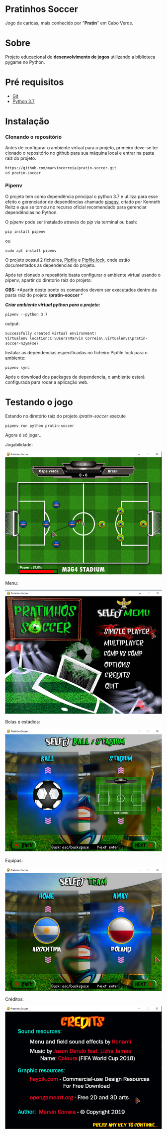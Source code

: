 # Pratinhos Soccer

Jogo de caricas, mais conhecido por "**Pratin**" em Cabo Verde.

# Sobre
Projeto educacional de **desenvolvimento de jogos** utilizando a
biblioteca pygame no Python.

# Pré requisitos

- [Git](https://git-scm.com/)
- [Python 3.7](https://www.python.org/downloads/release/python-370/)

# Instalação

### Clonando o repositório ###
Antes de configurar o ambiente virtual para o projeto, primeiro deve-se ter clonado
o repositório no github para sua máquina local e entrar na pasta raiz do projeto.

```
https://github.com/marvincorreia/pratin-soccer.git
cd pratin-soccer
```

### Pipenv ###
O projeto tem como dependência principal o python 3.7
 e utiliza para esse efeito o gerenciador de dependências chamado [pipenv](https://pypi.org/project/pipenv/),
criado por Kenneth Reitz e que se tornou no recurso oficial recomendado para 
gerenciar dependências no Python.

O *pipenv* pode ser instalado através do *pip* via terminal ou bash:

```
pip install pipenv
``` 
ou 
```
sudo apt install pipenv
```

O projeto possui 2 ficheiros, [Pipfile](https://github.com/marvincorreia/pratin-soccer/blob/master/Pipfile) 
e [Pipfile.lock](https://github.com/marvincorreia/pratin-soccer/blob/master/Pipfile.lock),
onde estão documentados as dependencias do projeto.

Após ter clonado o repositório basta configurar o ambiente virtual usando o pipenv,
apartir do diretorio raiz do projeto:

**OBS:** *Apartir deste ponto os comandos devem ser executados dentro da pasta raiz do projeto **/pratin-soccer** *

***Criar ambiente virtual python para o projeto:***
 
```
pipenv --python 3.7
```

output:

```
Successfully created virtual environment!
Virtualenv location:C:\Users\Marvin Correia\.virtualenvs\pratin-soccer-n2ymFxe7
```

Instalar as dependencias especificadas no ficheiro Pipfile.lock para o ambiente:

```
pipenv sync
```

Após o download dos packages de dependencia, o ambiente estará configurada para rodar
a aplicação web.

# Testando o jogo
Estando no diretório raiz do projeto */pratin-soccer* execute
```
pipenv run python pratin-soccer
```
Agora é só jogar...

Jogabilidade:

![Game Play](https://github.com/marvincorreia/pratin-soccer/blob/master/data/game_play/gameplay.png)

Menu:

![Menu](https://github.com/marvincorreia/pratin-soccer/blob/master/data/game_play/menu.png)

Bolas e estádios:

![Ball-Stadium](https://github.com/marvincorreia/pratin-soccer/blob/master/data/game_play/ball-stadium.png)

Equipas:

![Teams](https://github.com/marvincorreia/pratin-soccer/blob/master/data/game_play/team.png)

Créditos:

![Credits](https://github.com/marvincorreia/pratin-soccer/blob/master/data/game_play/credits.png)


